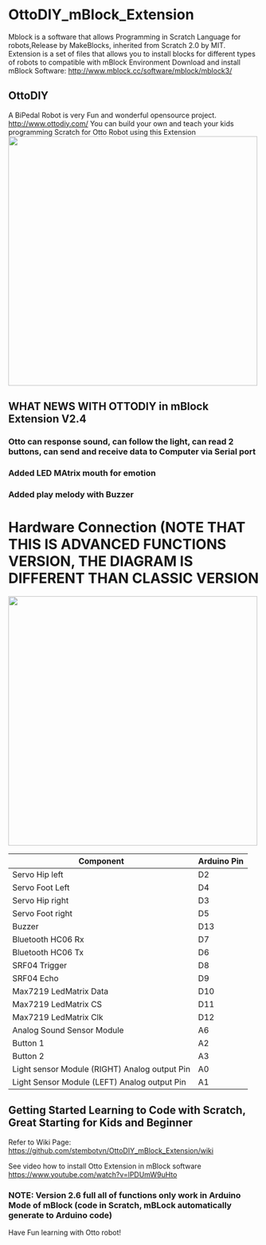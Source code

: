# OttoDIY_mBlock_Extension
Mblock is a software that allows Programming in Scratch Language for robots,Release by MakeBlocks, inherited from Scratch 2.0 by MIT. Extension is a set of files that allows you to install blocks for different types of robots to compatible with mBlock Environment
Download and install mBlock Software: http://www.mblock.cc/software/mblock/mblock3/

## OttoDIY 
   A BiPedal Robot is very Fun and wonderful opensource project. http://www.ottodiy.com/
   You can build your own and teach your kids programming Scratch for Otto Robot using this Extension 
   <img src="https://github.com/stembotvn/OttoDIY_mBlock_Extension/blob/master/media/Otto.png" width="500" align="center">
## WHAT NEWS WITH OTTODIY in mBlock Extension V2.4
   ### Otto can response sound, can follow the light, can read 2 buttons, can send and receive data to Computer via Serial port   
   ### Added LED MAtrix mouth for emotion 
   ### Added play melody with Buzzer
# Hardware Connection (NOTE THAT THIS IS ADVANCED FUNCTIONS VERSION, THE DIAGRAM IS DIFFERENT THAN CLASSIC VERSION
<img src="https://github.com/stembotvn/OttoDIY_mBlock_Extension/blob/master/media/connection.png" width="500" align="center">

 |  Component             | Arduino Pin |
 | --- | --- |
 |  Servo Hip left        | D2          |
 |  Servo Foot Left       | D4          |
 |  Servo Hip right       | D3          |
 |  Servo Foot right| D5|
 |  Buzzer          | D13|
 |Bluetooth HC06 Rx | D7|
 |Bluetooth HC06 Tx | D6|
 |SRF04 Trigger     | D8|
 |SRF04 Echo        | D9|
 |Max7219 LedMatrix Data | D10|
 |Max7219 LedMatrix CS   | D11|
 |Max7219 LedMatrix Clk  | D12|
 |Analog Sound Sensor Module|A6|
 |Button 1                  |A2|
 |Button 2                  |A3|
 |Light sensor Module (RIGHT) Analog output Pin|A0|
 |Light Sensor Module (LEFT) Analog output Pin|A1|

## Getting Started Learning to Code with Scratch, Great Starting for Kids and Beginner
   Refer to Wiki Page: https://github.com/stembotvn/OttoDIY_mBlock_Extension/wiki 
   
   See video how to install Otto Extension in mBlock software
   https://www.youtube.com/watch?v=lPDUmW9uHto

### NOTE: Version 2.6 full all of functions only work in Arduino Mode of mBlock (code in Scratch, mBLock automatically generate to Arduino code)
Have Fun learning with Otto robot!



    
